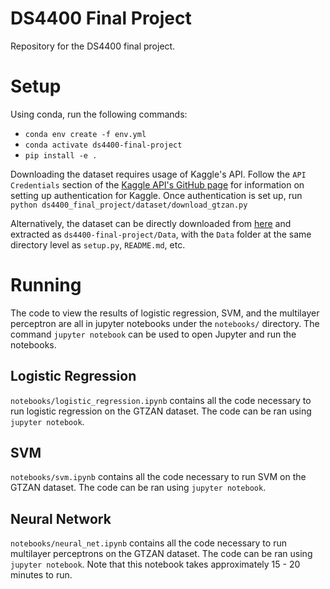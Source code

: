 # DS4400 Final Project
Repository for the DS4400 final project.

# Setup

Using conda, run the following commands:
* `conda env create -f env.yml`
* `conda activate ds4400-final-project`
* `pip install -e .`

Downloading the dataset requires usage of Kaggle's API. Follow the `API Credentials` section
of the [Kaggle API's GitHub page](https://github.com/Kaggle/kaggle-api) for information on
setting up authentication for Kaggle. Once authentication is set up, run `python ds4400_final_project/dataset/download_gtzan.py`

Alternatively, the dataset can be directly downloaded from [here](https://www.kaggle.com/andradaolteanu/gtzan-dataset-music-genre-classification)
and extracted as `ds4400-final-project/Data`, with the `Data` folder at the same directory level as `setup.py`, `README.md`, etc.

# Running

The code to view the results of logistic regression, SVM, and the multilayer perceptron are all in jupyter notebooks under the `notebooks/` directory. The command
`jupyter notebook` can be used to open Jupyter and run the notebooks.

## Logistic Regression

`notebooks/logistic_regression.ipynb` contains all the code necessary to run logistic regression on the GTZAN dataset. The code can be ran
using `jupyter notebook`.

## SVM

`notebooks/svm.ipynb` contains all the code necessary to run SVM on the GTZAN dataset. The code can be ran
using `jupyter notebook`.

## Neural Network

`notebooks/neural_net.ipynb` contains all the code necessary to run multilayer perceptrons on the GTZAN dataset. The code can be ran
using `jupyter notebook`. Note that this notebook takes approximately 15 - 20 minutes to run.